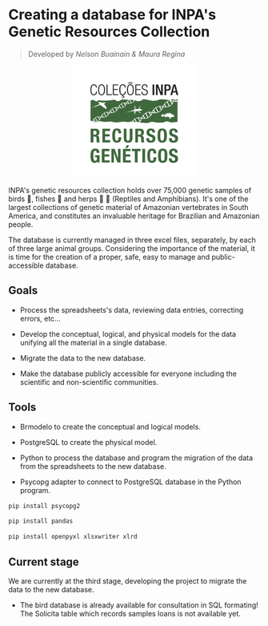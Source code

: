 # Creating a database for INPA's Genetic Resources Collection
> Developed by *Nelson Buainain & Maura Regina*

<p align="center"> <img src=/png/logo_inpa_crg.png width="250" alt="bird_pic" class="center"></p>

INPA's genetic resources collection holds over 75,000 genetic samples of birds :owl:, fishes :blowfish: and herps :frog: :snake: (Reptiles and Amphibians). It's one of the largest collections of genetic material of Amazonian vertebrates in South America, and constitutes an invaluable heritage for Brazilian and Amazonian people. 

The database is currently managed in three excel files, separately, by each of three large animal groups. Considering the importance of the material, it is time for the creation of a proper, safe, easy to manage and public-accessible database.

## Goals

* Process the spreadsheets's data, reviewing data entries, correcting errors, etc...

* Develop the conceptual, logical, and physical models for the data unifying all the material in a single database.

* Migrate the data to the new database.

* Make the database publicly accessible for everyone including the scientific and non-scientific communities.

## Tools

* Brmodelo to create the conceptual and logical models.

* PostgreSQL to create the physical model.

* Python to process the database and program the migration of the data from the spreadsheets to the new database.

* Psycopg adapter to connect to PostgreSQL database in the Python program. 
```sh
pip install psycopg2
```
```sh
pip install pandas
```
```sh
pip install openpyxl xlsxwriter xlrd
```

## Current stage

We are currently at the third stage, developing the project to migrate the data to the new database. 

* The bird database is already available for consultation in SQL formating! The Solicita table which records samples loans is not available yet.


